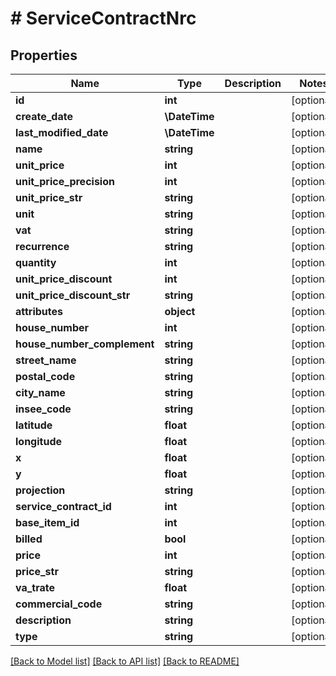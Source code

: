 # # ServiceContractNrc

## Properties

Name | Type | Description | Notes
------------ | ------------- | ------------- | -------------
**id** | **int** |  | [optional]
**create_date** | **\DateTime** |  | [optional]
**last_modified_date** | **\DateTime** |  | [optional]
**name** | **string** |  | [optional]
**unit_price** | **int** |  | [optional]
**unit_price_precision** | **int** |  | [optional]
**unit_price_str** | **string** |  | [optional]
**unit** | **string** |  | [optional]
**vat** | **string** |  | [optional]
**recurrence** | **string** |  | [optional]
**quantity** | **int** |  | [optional]
**unit_price_discount** | **int** |  | [optional]
**unit_price_discount_str** | **string** |  | [optional]
**attributes** | **object** |  | [optional]
**house_number** | **int** |  | [optional]
**house_number_complement** | **string** |  | [optional]
**street_name** | **string** |  | [optional]
**postal_code** | **string** |  | [optional]
**city_name** | **string** |  | [optional]
**insee_code** | **string** |  | [optional]
**latitude** | **float** |  | [optional]
**longitude** | **float** |  | [optional]
**x** | **float** |  | [optional]
**y** | **float** |  | [optional]
**projection** | **string** |  | [optional]
**service_contract_id** | **int** |  | [optional]
**base_item_id** | **int** |  | [optional]
**billed** | **bool** |  | [optional]
**price** | **int** |  | [optional]
**price_str** | **string** |  | [optional]
**va_trate** | **float** |  | [optional]
**commercial_code** | **string** |  | [optional]
**description** | **string** |  | [optional]
**type** | **string** |  | [optional]

[[Back to Model list]](../../README.md#models) [[Back to API list]](../../README.md#endpoints) [[Back to README]](../../README.md)
